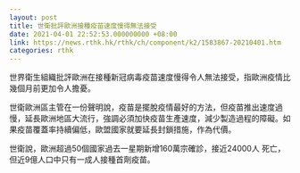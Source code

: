 ```yaml
---
layout: post
title: 世衛批評歐洲接種疫苗速度慢得無法接受
date: 2021-04-01 22:52:53.000000000 +08:00
link: https://news.rthk.hk/rthk/ch/component/k2/1583867-20210401.htm
categories: rthk
---
```


世界衛生組織批評歐洲在接種新冠病毒疫苗速度慢得令人無法接受，指歐洲疫情比幾個月前更加令人擔憂。

世衛歐洲區主管在一份聲明說，疫苗是擺脫疫情最好的方法，但疫苗推出速度過慢，延長歐洲地區大流行，強調必須加快疫苗生產速度，減少製造過程的障礙。如果疫苗覆蓋率持續偏低，歐盟國家就要延長封鎖措施，作為代價。

世衛說，歐洲超過50個國家過去一星期新增160萬宗確診，接近24000人
死亡，但近9億人口中只有一成人接種首劑疫苗。
